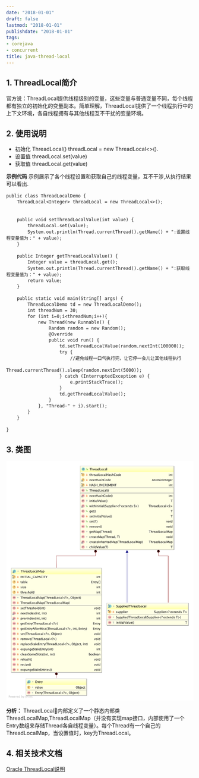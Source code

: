 ```yaml
---
date: "2018-01-01"
draft: false
lastmod: "2018-01-01"
publishdate: "2018-01-01"
tags:
- corejava
- concurrent
title: java-thread-local
---
```


## 1. ThreadLocal简介
官方说：ThreadLocal提供线程级别的变量，这些变量与普通变量不同，每个线程都有独立的初始化的变量副本。简单理解，ThreadLocal提供了一个线程执行中的上下文环境，各自线程拥有与其他线程互不干扰的变量环境。

## 2. 使用说明
* 初始化 ThreadLocal<T>() threadLocal = new ThreadLocal<>().
* 设置值 threadLocal.set(value)
* 获取值 threadLocal.get(value)

**示例代码**
示例展示了各个线程设置和获取自己的线程变量，互不干涉,从执行结果可以看出.
```
public class ThreadLocalDemo {
    ThreadLocal<Integer> threadLocal = new ThreadLocal<>();


    public void setThreadLocalValue(int value) {
        threadLocal.set(value);
        System.out.println(Thread.currentThread().getName() + ":设置线程变量值为：" + value);
    }

    public Integer getThreadLocalValue() {
        Integer value = threadLocal.get();
        System.out.println(Thread.currentThread().getName() + ":获取线程变量值为：" + value);
        return value;
    }

    public static void main(String[] args) {
        ThreadLocalDemo td = new ThreadLocalDemo();
        int threadNum = 30;
        for (int i=0;i<threadNum;i++){
            new Thread(new Runnable() {
                Random random = new Random();
                @Override
                public void run() {
                    td.setThreadLocalValue(random.nextInt(100000));
                    try {
                        //避免线程一口气执行完，让它停一会儿让其他线程执行
                        Thread.currentThread().sleep(random.nextInt(5000));
                    } catch (InterruptedException e) {
                        e.printStackTrace();
                    }
                    td.getThreadLocalValue();
                }
            }, "Thread-" + i).start();
        }
    }

}
```

## 3. 类图
![ThreadLocal类图](../../../picture/ThreadLocal.png)

**分析：**
ThreadLocal内部定义了一个静态内部类ThreadLocalMap,ThreadLocalMap（并没有实现map接口，内部使用了一个Entry数组来存储Thread各自线程变量）。每个Thread有一个自己的ThreadLocalMap，当设置值时，key为ThreadLocal。


## 4. 相关技术文档
[Oracle ThreadLocal说明](https://docs.oracle.com/javase/8/docs/api/java/lang/ThreadLocal.html)